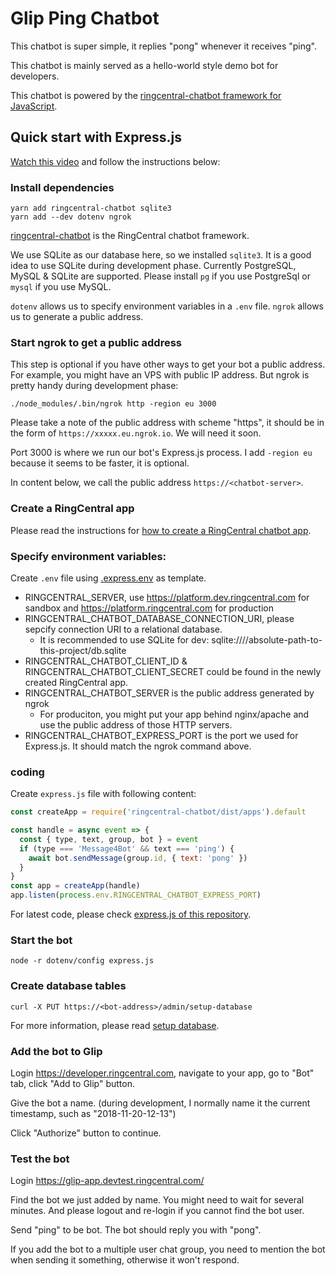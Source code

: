 # Glip Ping Chatbot

This chatbot is super simple, it replies "pong" whenever it receives "ping".

This chatbot is mainly served as a hello-world style demo bot for developers.

This chatbot is powered by the [ringcentral-chatbot framework for JavaScript](https://github.com/tylerlong/ringcentral-chatbot-js).


## Quick start with Express.js

[Watch this video](https://youtu.be/CR66cwHvsOI) and follow the instructions below:

### Install dependencies

```
yarn add ringcentral-chatbot sqlite3
yarn add --dev dotenv ngrok
```

[ringcentral-chatbot](https://github.com/tylerlong/ringcentral-chatbot-js) is the RingCentral chatbot framework.

We use SQLite as our database here, so we installed `sqlite3`. It is a good idea to use SQLite during development phase.
Currently PostgreSQL, MySQL & SQLite are supported. Please install `pg` if you use PostgreSql or `mysql` if you use MySQL.

`dotenv` allows us to specify environment variables in a `.env` file. `ngrok` allows us to generate a public address.


### Start ngrok to get a public address

This step is optional if you have other ways to get your bot a public address. For example, you might have an VPS with public IP address. But ngrok is pretty handy during development phase:

```
./node_modules/.bin/ngrok http -region eu 3000
```

Please take a note of the public address with scheme "https", it should be in the form of `https://xxxxx.eu.ngrok.io`. We will need it soon.

Port 3000 is where we run our bot's Express.js process. I add `-region eu` because it seems to be faster, it is optional.

In content below, we call the public address `https://<chatbot-server>`.


### Create a RingCentral app

Please read the instructions for [how to create a RingCentral chatbot app](https://github.com/tylerlong/ringcentral-chatbot-js#create-a-ringcentral-app).


### Specify environment variables:

Create `.env` file using [.express.env](https://github.com/tylerlong/ringcentral-chatbot-js/blob/master/.express.env) as template.

- RINGCENTRAL_SERVER, use https://platform.dev.ringcentral.com for sandbox and https://platform.ringcentral.com for production
- RINGCENTRAL_CHATBOT_DATABASE_CONNECTION_URI, please sepcify connection URI to a relational database.
    - It is recommended to use SQLite for dev: sqlite:////absolute-path-to-this-project/db.sqlite
- RINGCENTRAL_CHATBOT_CLIENT_ID & RINGCENTRAL_CHATBOT_CLIENT_SECRET could be found in the newly created RingCentral app.
- RINGCENTRAL_CHATBOT_SERVER is the public address generated by ngrok
    - For produciton, you might put your app behind nginx/apache and use the public address of those HTTP servers.
- RINGCENTRAL_CHATBOT_EXPRESS_PORT is the port we used for Express.js. It should match the ngrok command above.


### coding

Create `express.js` file with following content:

```js
const createApp = require('ringcentral-chatbot/dist/apps').default

const handle = async event => {
  const { type, text, group, bot } = event
  if (type === 'Message4Bot' && text === 'ping') {
    await bot.sendMessage(group.id, { text: 'pong' })
  }
}
const app = createApp(handle)
app.listen(process.env.RINGCENTRAL_CHATBOT_EXPRESS_PORT)
```

For latest code, please check [express.js of this repository](./express.js).


### Start the bot

```
node -r dotenv/config express.js
```


### Create database tables

```
curl -X PUT https://<bot-address>/admin/setup-database
```

For more information, please read [setup database](https://github.com/tylerlong/ringcentral-chatbot-js#setup-database).


### Add the bot to Glip

Login https://developer.ringcentral.com, navigate to your app, go to "Bot" tab, click "Add to Glip" button.

Give the bot a name. (during development, I normally name it the current timestamp, such as "2018-11-20-12-13")

Click "Authorize" button to continue.


### Test the bot

Login https://glip-app.devtest.ringcentral.com/

Find the bot we just added by name. You might need to wait for several minutes. And please logout and re-login if you cannot find the bot user.

Send "ping" to be bot. The bot should reply you with "pong".

If you add the bot to a multiple user chat group, you need to mention the bot when sending it something, otherwise it won't respond.
